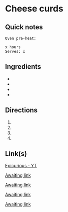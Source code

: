 # Cheese curds

## Quick notes 
```
Oven pre-heat: 

x hours
Serves: x
```

## Ingredients
+ 
+ 
+ 
+ 


## Directions
1. 


1. 


1. 


1. 


## Link(s)
[Epicurious - YT](https://youtu.be/WafWphQzUlo?si=8RB4kImyl8jgWP8p&t=412)

[Awaiting link](url)

[Awaiting link](url)

[Awaiting link](url)

[Awaiting link](url)

